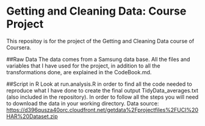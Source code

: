 # Getting and Cleaning Data: Course Project
This repositoy is for the project of the Getting and Cleaning Data course of Coursera.

##Raw Data
The data comes from a Samsung data base. All the files and variables that I have used for the project, in addition to all the transformations done, are explained in the CodeBook.md.

##Script in R
Look at run.analysis.R in order to find all the code needed to reproduce what I have done to create the final output TidyData_averages.txt (also included in the repository).
In order to follow all the steps you will need to download the data in your working directory.
Data source: https://d396qusza40orc.cloudfront.net/getdata%2Fprojectfiles%2FUCI%20HAR%20Dataset.zip 

